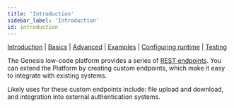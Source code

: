 ```yaml
---
title: 'Introduction'
sidebar_label: 'Introduction'
id: introduction
---
```


[Introduction](/server-modules/integration/custom-endpoints/introduction/) | [Basics](/server-modules/integration/custom-endpoints/basics/) |  [Advanced](/server-modules/integration/custom-endpoints/advanced/) | [Examples](/server-modules/integration/custom-endpoints/examples/) | [Configuring runtime](/server-modules/integration/custom-endpoints/configuring-runtime/) | [Testing](/server-modules/integration/custom-endpoints/testing/)

The Genesis low-code platform provides a series of [REST endpoints](/creating-applications/defining-your-application/integrations/rest-endpoints/).
You can extend the Platform by creating custom endpoints, which make it easy to integrate with existing systems.

Likely uses for these custom endpoints include: file upload and download, and integration into external authentication systems.
